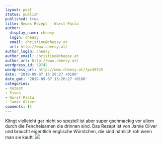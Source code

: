 ```yaml
---
layout: post
status: publish
published: true
title: Neues Rezept - Wurst-Pasta
author:
  display_name: cheesy
  login: cheesy
  email: christine@cheesy.at
  url: http://www.cheesy.at/
author_login: cheesy
author_email: christine@cheesy.at
author_url: http://www.cheesy.at/
wordpress_id: 39745
wordpress_url: http://www.cheesy.at/?p=39745
date: '2019-09-07 15:26:27 +0100'
date_gmt: '2019-09-07 13:26:27 +0100'
categories:
- Rezept
- Essen
- Wurst-Pasta
- Jamie Oliver
comments: []
---
```

Klingt vielleicht gar nicht so speziell ist aber super gschmackig vor allem durch die Fenchelsamen die drinnen sind. Das Rezept ist von Jamie Oliver und braucht eigentlich englische Würstchen, die sind nämlich roh wenn man sie kauft.
[![](http://www.cheesy.at/wp-content/uploads/Sausage-Pasta-3.jpg)](http://www.cheesy.at/rezepte/hauptspeisen/pasta/wurst-pasta/)
